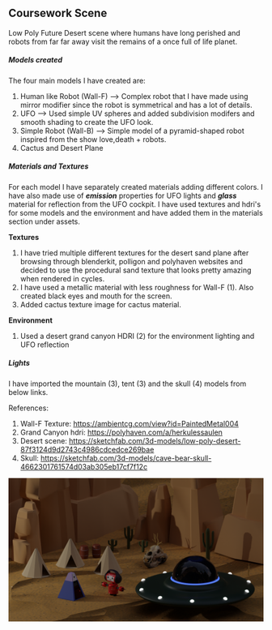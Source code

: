 ## Coursework Scene

Low Poly Future Desert scene where humans have long perished and robots from far far away visit the remains of a once full of life planet.

##### Models created

The four main models I have created are: 
1.  Human like Robot (Wall-F) --> Complex robot that I have made using mirror modifier since the robot is symmetrical and has a lot of details.
2.  UFO --> Used simple UV spheres and added subdivision modifers and smooth shading to create the UFO look.
3.  Simple Robot (Wall-B) --> Simple model of a pyramid-shaped robot inspired from the show love,death + robots.
4.  Cactus and Desert Plane

##### Materials and Textures
For each model I have separately created materials adding different colors. I have also made use of ***emission*** properties for UFO lights and ***glass*** material for reflection from the UFO cockpit. I have used textures and hdri's for some models and the environment and have added them in the materials section under assets.

**Textures**
1.  I have tried multiple different textures for the desert sand plane after browsing through blenderkit, polligon and polyhaven websites and decided to use the procedural sand texture that looks pretty amazing when rendered in cycles.
2.  I have used a metallic material with less roughness for Wall-F (1). Also created black eyes and mouth for the screen.
3.  Added cactus texture image for cactus material.

**Environment**
1.  Used a desert grand canyon HDRI (2) for the environment lighting and UFO reflection

##### Lights

I have imported the mountain (3), tent (3) and the skull (4) models from below links.

References:
1. Wall-F Texture: https://ambientcg.com/view?id=PaintedMetal004 
2. Grand Canyon hdri: https://polyhaven.com/a/herkulessaulen
3. Desert scene: https://sketchfab.com/3d-models/low-poly-desert-87f3124d9d2743c4986cdcedce269bae
4. Skull: https://sketchfab.com/3d-models/cave-bear-skull-4662301761574d03ab305eb17cf7f12c

![Rendered Image](./love-death-robots-intro-scene-night.png)





